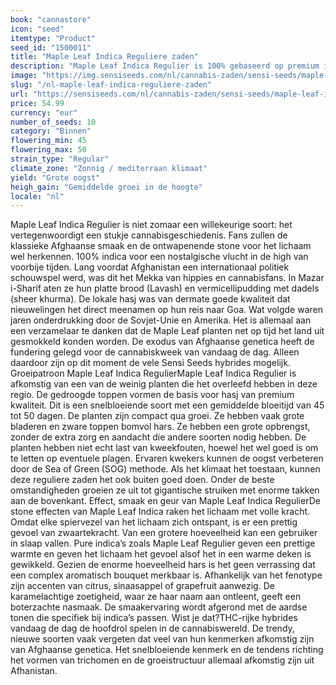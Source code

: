 ```yaml
---
book: "cannastore"
icon: "seed"
itemtype: "Product"
seed_id: "1500011"
title: "Maple Leaf Indica Reguliere zaden"
description: "Maple Leaf Indica Regulier is 100% gebaseerd op premium indica genetica uit Afghanistan. Het is een harsrijke soort en geschikt voor de productie van hasj."
image: "https://img.sensiseeds.com/nl/cannabis-zaden/sensi-seeds/maple-leaf-indica-image.png"
slug: "/nl-maple-leaf-indica-reguliere-zaden"
url: "https://sensiseeds.com/nl/cannabis-zaden/sensi-seeds/maple-leaf-indica?a_aid=cannastore"
price: 54.99
currency: "eur"
number_of_seeds: 10
category: "Binnen"
flowering_min: 45
flowering_max: 50
strain_type: "Regular"
climate_zone: "Zonnig / mediterraan klimaat"
yield: "Grote oogst"
heigh_gain: "Gemiddelde groei in de hoogte"
locale: "nl"
---
```

Maple Leaf Indica Regulier is niet zomaar een willekeurige soort: het vertegenwoordigt een stukje cannabisgeschiedenis. Fans zullen de klassieke Afghaanse smaak en de ontwapenende stone voor het lichaam wel herkennen. 100% indica voor een nostalgische vlucht in de high van voorbije tijden. Lang voordat Afghanistan een internationaal politiek schouwspel werd, was dit het Mekka van hippies en cannabisfans. In Mazar i-Sharif aten ze hun platte brood (Lavash) en vermicellipudding met dadels (sheer khurma). De lokale hasj was van dermate goede kwaliteit dat nieuwelingen het direct meenamen op hun reis naar Goa. Wat volgde waren jaren onderdrukking door de Sovjet-Unie en Amerika. Het is allemaal aan een verzamelaar te danken dat de Maple Leaf planten net op tijd het land uit gesmokkeld konden worden. De exodus van Afghaanse genetica heeft de fundering gelegd voor de cannabiskweek van vandaag de dag. Alleen daardoor zijn op dit moment de vele Sensi Seeds hybrides mogelijk. Groeipatroon Maple Leaf Indica RegulierMaple Leaf Indica Regulier is afkomstig van een van de weinig planten die het overleefd hebben in deze regio. De gedroogde toppen vormen de basis voor hasj van premium kwaliteit. Dit is een snelbloeiende soort met een gemiddelde bloeitijd van 45 tot 50 dagen. De planten zijn compact qua groei. Ze hebben vaak grote bladeren en zware toppen bomvol hars. Ze hebben een grote opbrengst, zonder de extra zorg en aandacht die andere soorten nodig hebben. De planten hebben niet echt last van kweekfouten, hoewel het wel goed is om te letten op eventuele plagen. Ervaren kwekers kunnen de oogst verbeteren door de Sea of Green (SOG) methode. Als het klimaat het toestaan, kunnen deze reguliere zaden het ook buiten goed doen. Onder de beste omstandigheden groeien ze uit tot gigantische struiken met enorme takken aan de bovenkant. Effect, smaak en geur van Maple Leaf Indica RegulierDe stone effecten van Maple Leaf Indica raken het lichaam met volle kracht. Omdat elke spiervezel van het lichaam zich ontspant, is er een prettig gevoel van zwaartekracht. Van een grotere hoeveelheid kan een gebruiker in slaap vallen. Pure indica’s zoals Maple Leaf Regulier geven een prettige warmte en geven het lichaam het gevoel alsof het in een warme deken is gewikkeld. Gezien de enorme hoeveelheid hars is het geen verrassing dat een complex aromatisch bouquet merkbaar is. Afhankelijk van het fenotype zijn accenten van citrus, sinaasappel of grapefruit aanwezig. De karamelachtige zoetigheid, waar ze haar naam aan ontleent, geeft een boterzachte nasmaak. De smaakervaring wordt afgerond met de aardse tonen die specifiek bij indica’s passen. Wist je dat?THC-rijke hybrides vandaag de dag de hoofdrol spelen in de cannabiswereld. De trendy, nieuwe soorten vaak vergeten dat veel van hun kenmerken afkomstig zijn van Afghaanse genetica. Het snelbloeiende kenmerk en de tendens richting het vormen van trichomen en de groeistructuur allemaal afkomstig zijn uit Afhanistan.
